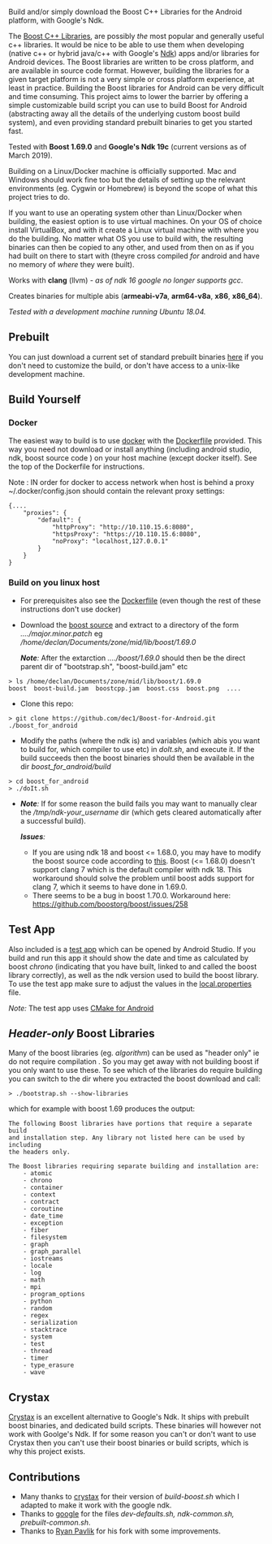 
Build and/or simply download the Boost C++ Libraries for the Android platform, with Google's Ndk.

The [Boost C++ Libraries](http://www.boost.org/), are possibly *the* most popular and generally useful c++ libraries. It would be nice to be able to use them when developing (native c++ or hybrid java/c++ with Google's [Ndk](https://developer.android.com/ndk/)) apps and/or libraries for Android devices.
The Boost libraries are written to be cross platform, and are available in source code format. However, building the libraries for a given target platform is not a very simple or cross platform experience, at least in practice. Building the Boost libraries for Android can be very difficult and time consuming. This project aims to lower the barrier by offering a simple customizable build script you can use to build Boost for Android (abstracting away all the details of the underlying custom boost build system), and even providing standard prebuilt binaries to get you started fast.

Tested with **Boost 1.69.0** and **Google's Ndk 19c**  (current versions as of March 2019).

Building on a Linux/Docker machine is officially supported. Mac and Windows should work fine too but the details of setting up the relevant environments (eg. Cygwin or Homebrew) is beyond the scope of what this project tries to do.

If you want to use an operating system other than Linux/Docker when building, the easiest option is to use virtual machines. On your OS of choice install VirtualBox, and with it create a Linux virtual machine with where you do the building. No matter what OS you use to build with, the resulting binaries can then be copied to any other, and used from then on as if you had built on there to start with (theyre cross compiled *for* android and have no memory of *where* they were built).

Works with **clang** (llvm) 
*- as of ndk 16 google no longer supports gcc*.

Creates binaries for multiple abis (**armeabi-v7a**, **arm64-v8a**, **x86**, **x86_64**).


*Tested with a development machine running Ubuntu 18.04.*

## Prebuilt
You can just download a current set of standard prebuilt binaries [here](https://github.com/dec1/Boost-for-Android/releases) if you don't need to customize the build, or don't have access to a unix-like development machine. 
<!--- [here](http://silverglint.com/boost-for-android/) --->

## Build Yourself

### Docker
The easiest way to build is to use [docker](https://www.docker.com) with the [Dockerflile](./docker/Dockerfile) provided. This way you need not download or install anything (including android studio, ndk, boost source code ) on your host machine (except docker itself). See the top of the Dockerfile for instructions.

Note : IN order for docker to access network when host is behind a proxy ~/.docker/config.json should contain the relevant proxy settings:
```
{....
	"proxies": {
		"default": {
			"httpProxy": "http://10.110.15.6:8080",
			"httpsProxy": "https://10.110.15.6:8080",
			"noProxy": "localhost,127.0.0.1"
		}
	}
}

```
### Build on you linux host
* For prerequisites  also see the [Dockerflile](./docker/Dockerfile) (even though the rest of these instructions don't use docker)
* Download the [boost source](https://www.boost.org) and extract to a directory of the form *..../major.minor.patch* 
  eg */home/declan/Documents/zone/mid/lib/boost/1.69.0*
  
  *__Note__:* After the extarction *..../boost/1.69.0* should then be the direct parent dir of "bootstrap.sh", "boost-build.jam" etc


```
> ls /home/declan/Documents/zone/mid/lib/boost/1.69.0
boost  boost-build.jam  boostcpp.jam  boost.css  boost.png  ....
``` 

* Clone this repo:

```
> git clone https://github.com/dec1/Boost-for-Android.git ./boost_for_android
``` 


* Modify the paths (where the ndk is) and variables (which abis you want to build for, which compiler to use etc) in *doIt.sh*, and execute it. If the build succeeds then the boost binaries should then be available in the dir *boost_for_android/build*

```
> cd boost_for_android
> ./doIt.sh
```



* *__Note__:* If for some reason the build fails you may want to manually clear the */tmp/ndk-your_username* dir (which gets cleared automatically after a successful build).

  *__Issues__:* 
  - If you are using ndk 18 and boost <= 1.68.0, you may have to modify the boost source code according to [this](https://github.com/boostorg/asio/pull/91). Boost (<= 1.68.0) doesn't support clang 7 which is the default compiler with ndk 18. This workaround should solve the problem until boost adds support for clang 7, which it seems to have done in 1.69.0.
  - There seems to be a bug in boost 1.70.0. Workaround here: https://github.com/boostorg/boost/issues/258



## Test App 
Also included is a [test app](./example_app/) which can be opened by Android Studio. If you build and run this app it should show the date and time as calculated by boost *chrono*  (indicating that you have built, linked to and called the boost library correctly), as well as the ndk version used to build the boost library.
To use the test app make sure to adjust the values in the [local.properties](./example_app/local.properties) file.

*Note:* The test app uses [CMake for Android](https://developer.android.com/ndk/guides/cmake)


## *Header-only* Boost Libraries
Many of the boost libraries (eg. *algorithm*) can be used as "header only" ie do not require compilation . So you may get away with not building boost if you only
want to use these. To see which of the libraries do require building you can switch to the dir where you extracted the boost download and call:

```
> ./bootstrap.sh --show-libraries 
```

which for example with boost 1.69 produces the output:

```
The following Boost libraries have portions that require a separate build
and installation step. Any library not listed here can be used by including
the headers only.

The Boost libraries requiring separate building and installation are:
    - atomic
    - chrono
    - container
    - context
    - contract
    - coroutine
    - date_time
    - exception
    - fiber
    - filesystem
    - graph
    - graph_parallel
    - iostreams
    - locale
    - log
    - math
    - mpi
    - program_options
    - python
    - random
    - regex
    - serialization
    - stacktrace
    - system
    - test
    - thread
    - timer
    - type_erasure
    - wave
```
## Crystax
[Crystax](https://www.crystax.net/) is an excellent alternative to Google's Ndk. It ships with prebuilt boost binaries, and dedicated build scripts.
These binaries will however not work with Goolge's Ndk. If for some reason you can't or don't want to use Crystax then you can't use their boost binaries or build scripts, which is why this project exists.

## Contributions
- Many thanks to [crystax](https://github.com/crystax/android-platform-ndk/tree/master/build/tools) for their version of *build-boost.sh* which I adapted to make it work with the google ndk.
- Thanks to [google](https://android.googlesource.com/platform/ndk/+/master/build/tools) for the  files *dev-defaults.sh, ndk-common.sh, prebuilt-common.sh*.
- Thanks to [Ryan Pavlik](https://github.com/sensics/Boost-for-Android) for his fork with some improvements.
